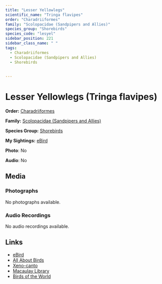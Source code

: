 ```yaml
---
title: "Lesser Yellowlegs"
scientific_name: "Tringa flavipes"
order: "Charadriiformes"
family: "Scolopacidae (Sandpipers and Allies)"
species_group: "Shorebirds"
species_code: "lesyel"
sidebar_position: 221
sidebar_class_name: " "
tags: 
  - Charadriiformes
  - Scolopacidae (Sandpipers and Allies)
  - Shorebirds
  
  
---
```


# Lesser Yellowlegs (Tringa flavipes)

**Order:** [Charadriiformes](/tags/charadriiformes)

**Family:** [Scolopacidae (Sandpipers and Allies)](/tags/scolopacidae-sandpipers-and-allies)

**Species Group:** [Shorebirds](/tags/shorebirds)

**My Sightings:** [eBird](https://ebird.org/lifelist?r=world&time=life&spp=lesyel)

**Photo**: No 

**Audio**: No

## Media
### Photographs
No photographs available.

### Audio Recordings
No audio recordings available.

## Links
* [eBird](https://ebird.org/species/lesyel) 
* [All About Birds](https://www.allaboutbirds.org/guide/lesyel) 
* [Xeno-canto](https://www.xeno-canto.org/species/tringa-flavipes) 
* [Macaulay Library](https://search.macaulaylibrary.org/catalog?taxonCode=lesyel&sort=rating_rank_desc)
* [Birds of the World](https://birdsoftheworld.org/bow/species/lesyel)
